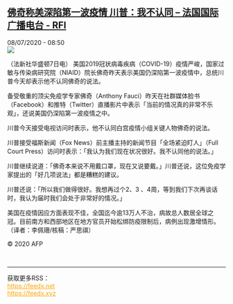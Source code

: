 <!--1594194841000-->
[佛奇称美深陷第一波疫情 川普：我不认同 – 法国国际广播电台 - RFI](http://www.rfi.fr//cn/contenu/20200708-%E4%BD%9B%E5%A5%87%E7%A7%B0%E7%BE%8E%E6%B7%B1%E9%99%B7%E7%AC%AC%E4%B8%80%E6%B3%A2%E7%96%AB%E6%83%85-%E5%B7%9D%E6%99%AE%E6%88%91%E4%B8%8D%E8%AE%A4%E5%90%8C)
------

<div>08/07/2020 - 08:50</div><img src="https://s.rfi.fr/media/display/dc511a04-c0e8-11ea-b5b5-005056a964fe/w:310/p:16x9/int0008b.200708145001.jpg"><div class="t-content__body u-clearfix"><div class="m-interstitial"></div><p>（法新社华盛顿7日电）    美国2019冠状病毒疾病（COVID-19）疫情严峻，国家过敏与传染病研究院（NIAID）院长佛奇昨天表示美国仍深陷第一波疫情中，总统川普今天却表示他不认同佛奇的说法。</p><p>    备受敬重的顶尖免疫学专家佛奇（Anthony Fauci）昨天在社群媒体脸书（Facebook）和推特（Twitter）直播影片中表示「当前的情况真的非常不乐观」，还说美国仍深陷第一波疫情之中。</p><p>    川普今天接受电视访问时表示，他不认同白宫疫情小组关键人物佛奇的说法。</p><p>    川普接受福斯新闻（Fox News）前主播主持的新闻节目「全场紧迫盯人」（Full Court Press）访问时表示：「我认为我们现在状况很好。我不认同他的说法。」</p><p>    川普继续说道：「佛奇本来说不用戴口罩，现在又说要戴。」川普还说，这位免疫学家提出的「好几项说法」都是糟糕的建议。</p><p>    川普还说：「所以我们做得很好。我想再过个2、3 、4周，等到我们下次再谈话时，我认为届时我们会处于非常好的情况。」</p><p>    美国在疫情因应方面表现不佳，全国迄今逾13万人不治，病故总人数居全球之冠。目前南方和西部地区在地方官员开始松绑防疫限制后，病例出现激增情形。（译者：李佩珊/核稿：严思祺）</p><p class="t-copyright">© 2020 AFP</p>        </div><br><hr><div>获取更多RSS：<br><a href="https://feedx.net" style="color:orange" target="_blank">https://feedx.net</a> <br><a href="https://feedx.xyz" style="color:orange" target="_blank">https://feedx.xyz</a><br></div>
